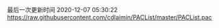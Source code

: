 最后一次更新时间 2020-12-07 05:30:22
https://raw.githubusercontent.com/cdlaimin/PACList/master/PACList.pac

